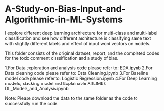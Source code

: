 # A-Study-on-Bias-Input-and-Algorithmic-in-ML-Systems
I explore different deep learning architecture for multi-class and multi-label classification and see how different architecture is classifying same text with slightly different labels and effect of input word vectors on models.




This folder consists of the original dataset, report, and the completed codes for the toxic comment classification and a study of bias.

 1.For Data exploration and analysis code please refer to: EDA.ipynb
 2.For Data cleaning code please refer to:  Data Cleaning.ipynb
 3.For Baseline model code please refer to: Logistic Regression.ipynb
 4.For Deep Learning models, stacking model and Explainable AI(LIME): DL_Models_and_Analysis.ipynb

Note: Please download the data to the same folder as the code to successfully run the code.
